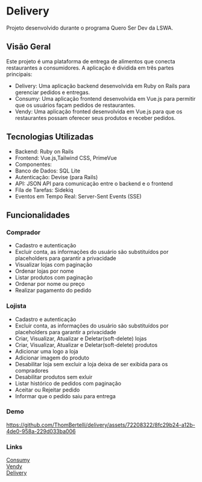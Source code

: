 # Delivery

Projeto desenvolvido durante o programa Quero Ser Dev da LSWA.

## Visão Geral

Este projeto é uma plataforma de entrega de alimentos que conecta restaurantes a consumidores. A aplicação é dividida em três partes principais:

* Delivery: Uma aplicação backend desenvolvida em Ruby on Rails para gerenciar pedidos e entregas.
* Consumy: Uma aplicação frontend desenvolvida em Vue.js para permitir que os usuários façam pedidos de restaurantes.
* Vendy: Uma aplicação fronted desenvolvida em Vue.js para que os restaurantes possam oferecer seus produtos e receber pedidos.


## Tecnologias Utilizadas

* Backend: Ruby on Rails
* Frontend: Vue.js,Tailwind CSS, PrimeVue
* Componentes:
* Banco de Dados: SQL Lite
* Autenticação: Devise (para Rails)
* API: JSON API para comunicação entre o backend e o frontend
* Fila de Tarefas: Sidekiq
* Eventos em Tempo Real: Server-Sent Events (SSE)

## Funcionalidades

### Comprador

* Cadastro e autenticação
* Excluir conta, as informações do usuário são substituídos por placeholders para garantir a privacidade
* Visualizar lojas com paginação
* Ordenar lojas por nome
* Listar produtos com paginação
* Ordenar por nome ou preço
* Realizar pagamento do pedido

### Lojista

* Cadastro e autenticação
* Excluir conta, as informações do usuário são substituídos por placeholders para garantir a privacidade
* Criar, Visualizar, Atualizar e Deletar(soft-delete) lojas
* Criar, Visualizar, Atualizar e Deletar(soft-delete) produtos
* Adicionar uma logo a loja
* Adicionar imagem do produto
* Desabilitar loja sem excluir a loja deixa de ser exibida para os compradores
* Desabilitar produtos sem exluir
* Listar histórico de pedidos com paginação
* Aceitar ou Rejeitar pedido
* Informar que o pedido saiu para entrega


### Demo

https://github.com/ThomBertelli/delivery/assets/72208322/8fc29b24-a12b-4de0-958a-229d033ba006


### Links

[Consumy](https://github.com/ThomBertelli/consumy) <br>
[Vendy](https://github.com/ThomBertelli/vendy) <br>
[Delivery](https://github.com/ThomBertelli/delivery) <br>
